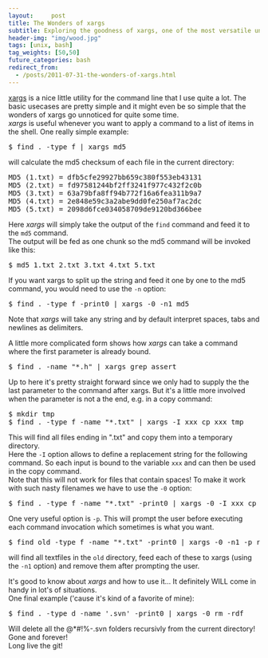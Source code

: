 ```yaml
---
layout:     post
title: The Wonders of xargs
subtitle: Exploring the goodness of xargs, one of the most versatile unix utilities.
header-img: "img/wood.jpg"
tags: [unix, bash]
tag_weights: [50,50]
future_categories: bash
redirect_from:
  - /posts/2011-07-31-the-wonders-of-xargs.html
---
```


[xargs](http://www.gnu.org/software/findutils/manual/html_node/find_html/Invoking-xargs.html) is a nice little utility for the command line that I use quite a lot. The basic usecases are pretty simple and it might even be so simple that the wonders of xargs go unnoticed for quite some time.  
_xargs_ is useful whenever you want to apply a command to a list of items in the shell. One really simple example:

<pre class="terminal">
$ find . -type f | xargs md5
</pre>

will calculate the md5 checksum of each file in the current directory:

<pre class="terminal">
MD5 (1.txt) = dfb5cfe29927bb659c380f553eb43131
MD5 (2.txt) = fd97581244bf2ff3241f977c432f2c0b
MD5 (3.txt) = 63a79bfa8ff94b772f16a6fea311b9a7
MD5 (4.txt) = 2e848e59c3a2abe9dd0fe250af7ac2dc
MD5 (5.txt) = 2098d6fce034058709de9120bd366bee
</pre>

Here _xargs_ will simply take the output of the `find` command and feed it to the `md5` command.  
The output will be fed as one chunk so the md5 command will be invoked like this:

<pre class="terminal">
$ md5 1.txt 2.txt 3.txt 4.txt 5.txt
</pre>

If you want xargs to split up the string and feed it one by one to the md5 command, you would need to use the `-n` option:

<pre class="terminal">
$ find . -type f -print0 | xargs -0 -n1 md5
</pre>

Note that _xargs_ will take any string and by default interpret spaces, tabs and newlines as delimiters.

A little more complicated form shows how _xargs_ can take a command where the first parameter is already bound.

<pre class="terminal">
$ find . -name "*.h" | xargs grep assert
</pre>

Up to here it's pretty straight forward since we only had to supply the the last parameter to the command after xargs. But it's a little more involved when the parameter is not a the end, e.g. in a copy command:

<pre class="terminal">
$ mkdir tmp
$ find . -type f -name "*.txt" | xargs -I xxx cp xxx tmp
</pre>

This will find all files ending in ".txt" and copy them into a temporary directory.  
Here the `-I` option allows to define a replacement string for the following command. So each input is bound to the variable `xxx` and can then be used in the copy command.  
Note that this will not work for files that contain spaces! To make it work with such nasty filenames we have to use the `-0` option:

<pre class="terminal">
$ find . -type f -name "*.txt" -print0 | xargs -0 -I xxx cp xxx tmp
</pre>

One very useful option is `-p`. This will prompt the user before executing each command invocation which sometimes is what you want.

<pre class="terminal">
$ find old -type f -name "*.txt" -print0 | xargs -0 -n1 -p rm
</pre>
will find all textfiles in the `old` directory, feed each of these to xargs (using the `-n1` option) and remove them after prompting the user.

It's good to know about _xargs_ and how to use it... It definitely WILL come in handy in lot's of situations.  
One final example ('cause it's kind of a favorite of mine):

<pre class="terminal">
$ find . -type d -name '.svn' -print0 | xargs -0 rm -rdf
</pre>

Will delete all the @*#!%-.svn folders recursivly from the current directory! Gone and forever!  
Long live the git!

